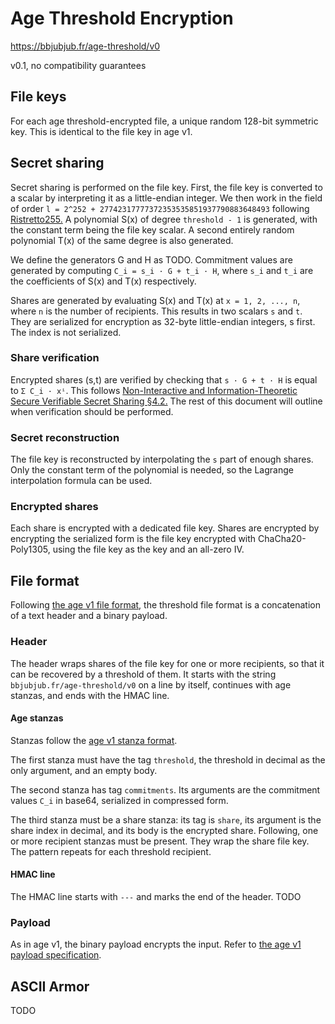 # Age Threshold Encryption

https://bbjubjub.fr/age-threshold/v0

v0.1, no compatibility guarantees

## File keys
For each age threshold-encrypted file, a unique random 128-bit symmetric key. This is identical to the file key in age v1.

## Secret sharing
Secret sharing is performed on the file key.
First, the file key is converted to a scalar by interpreting it as a little-endian integer.
We then work in the field of order `l = 2^252 + 27742317777372353535851937790883648493` following [Ristretto255.](https://www.ietf.org/archive/id/draft-irtf-cfrg-ristretto255-00.html#name-ristretto255)
A polynomial S(x) of degree `threshold - 1` is generated, with the constant term being the file key scalar.
A second entirely random polynomial T(x) of the same degree is also generated.

We define the generators G and H as TODO.
Commitment values are generated by computing `C_i = s_i · G + t_i · H`, where `s_i` and `t_i` are the coefficients of S(x) and T(x) respectively.

Shares are generated by evaluating S(x) and T(x) at `x = 1, 2, ..., n`, where `n` is the number of recipients.
This results in two scalars `s` and `t`.
They are serialized for encryption as 32-byte little-endian integers, s first.
The index is not serialized.

### Share verification
Encrypted shares (s,t) are verified by checking that `s · G + t · H` is equal to `Σ C_i · xⁱ`.
This follows [Non-Interactive and Information-Theoretic Secure Verifiable Secret Sharing §4.2.](https://link.springer.com/chapter/10.1007/3-540-46766-1_9)
The rest of this document will outline when verification should be performed.

### Secret reconstruction
The file key is reconstructed by interpolating the `s` part of enough shares.
Only the constant term of the polynomial is needed, so the Lagrange interpolation formula can be used.

### Encrypted shares
Each share is encrypted with a dedicated file key.
Shares are encrypted by encrypting the serialized form is the file key encrypted with ChaCha20-Poly1305, using the file key as the key and an all-zero IV.

## File format
Following [the age v1 file format](https://age-encryption.org/v1), the threshold file format is a concatenation of a text header and a binary payload.

### Header
The header wraps shares of the file key for one or more recipients, so that it can be recovered by a threshold of them.
It starts with the string `bbjubjub.fr/age-threshold/v0` on a line by itself, continues with age stanzas, and ends with the HMAC line.

#### Age stanzas
Stanzas follow the [age v1 stanza format](https://age-encryption.org/v1#recipient-stanza).

The first stanza must have the tag `threshold`, the threshold in decimal as the only argument, and an empty body.

The second stanza has tag `commitments`. Its arguments are the commitment values `C_i` in base64, serialized in compressed form.

The third stanza must be a share stanza:
its tag is `share`, 
its argument is the share index in decimal,
and its body is the encrypted share.
Following, one or more recipient stanzas must be present.
They wrap the share file key.
The pattern repeats for each threshold recipient.

#### HMAC line
The HMAC line starts with `---` and marks the end of the header.
TODO

### Payload
As in age v1, 
the binary payload encrypts the input.
Refer to [the age v1 payload specification](https://age-encryption.org/v1#payload).

## ASCII Armor
TODO
